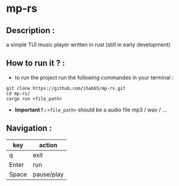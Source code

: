 # mp-rs
## Description :

a simple TUI music player written in rust
(still in early development)
## How to run it ? :

- to run the project run the following commandes in your terminal :
```
git clone https://github.com/ihab65/mp-rs.git
cd mp-rs/
cargo run <file_path>
```
- **Important ! :** `<file_path>` should be a audio file mp3 / wav / ...

## Navigation :
| key         | action      |
| ----------- | ----------- |
| q           | exit        |
| Enter       | run         |
| Space       | pause/play  |
